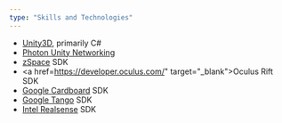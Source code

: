 ```yaml
---
type: "Skills and Technologies"
---
```


* <a href="https://unity3d.com/" target="_blank">Unity3D</a>, primarily C#
* <a href="https://www.exitgames.com/en/PUN" target="_blank">Photon Unity Networking</a>
* <a href="http://developer.zspace.com/" target="_blank">zSpace</a> SDK
* <a href=https://developer.oculus.com/" target="_blank">Oculus Rift</a> SDK
* <a href="https://developers.google.com/cardboard/unity/" target="_blank">Google Cardboard</a> SDK
* <a href="https://www.google.com/atap/project-tango/" target="_blank">Google Tango</a> SDK
* <a href="https://software.intel.com/en-us/intel-realsense-sdk" target="_blank">Intel Realsense</a> SDK
